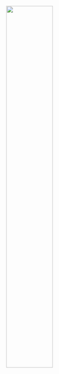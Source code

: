 <div style="text-align: center">
<!--   <a href="https://virgs.github.io/virgs/"> -->
<!--     <img src="https://github-readme-stats.vercel.app/api?username=virgs&show_icons=true&include_all_commits=true%20&count_private=true&disable_animations=true" width="50%" height="auto"> -->
<!--   </a> -->
  <br>
  <a href="https://virgs.github.io/virgs/">
    <img src="https://github-readme-stats.vercel.app/api/top-langs/?username=virgs&layout=compact&disable_animations=true&langs_count=6" width="50%" height="auto">
  </a>
</div>
